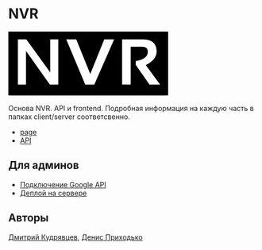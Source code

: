 # NVR  
![NVR logo](client/static/logo.png)

Основа NVR. API и frontend.
Подробная информация на каждую часть в папках client/server соответсвенно.

* [page](https://nvr.miem.hse.ru/)
* [API](https://nvr.miem.hse.ru/manage-api/)

## Для админов
* [Подключение Google API](https://git.miem.hse.ru/nvr/nvr-core/-/wikis/Google-API)
* [Деплой на сервере](https://git.miem.hse.ru/nvr/nvr-core/-/wikis/deploy)

## Авторы

[Дмитрий Кудрявцев](https://github.com/kuderr),
[Денис Приходько](https://github.com/Burnouttt)

